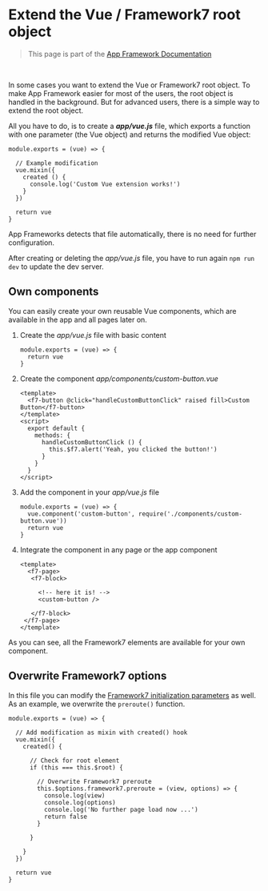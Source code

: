 # Extend the Vue / Framework7 root object

> This page is part of the [App Framework Documentation](../DOCUMENTATION.md)

<br />

In some cases you want to extend the Vue or Framework7 root object. To make App Framework easier for most of the users, the root object is handled in the background. But for advanced users, there is a simple way to extend the root object.

All you have to do, is to create a ***app/vue.js*** file, which exports a function with one parameter (the Vue object) and returns the modified Vue object:

```
module.exports = (vue) => {

  // Example modification
  vue.mixin({
    created () {
      console.log('Custom Vue extension works!')
    }
  })

  return vue
}
```

App Frameworks detects that file automatically, there is no need for further configuration.

After creating or deleting the *app/vue.js* file, you have to run again `npm run dev` to update the dev server.

## Own components

You can easily create your own reusable Vue components, which are available in the app and all pages later on.

1. Create the *app/vue.js* file with basic content
   ```
   module.exports = (vue) => {
     return vue
   }

   ```
2. Create the component *app/components/custom-button.vue*
   ```
   <template>
     <f7-button @click="handleCustomButtonClick" raised fill>Custom Button</f7-button>
   </template>
   <script>
     export default {
       methods: {
         handleCustomButtonClick () {
           this.$f7.alert('Yeah, you clicked the button!')
         }
       }
     }
   </script>
   ```
3. Add the component in your *app/vue.js* file
   ```
   module.exports = (vue) => {
     vue.component('custom-button', require('./components/custom-button.vue'))
     return vue
   }
   ```
4. Integrate the component in any page or the app component
   ```
   <template>
     <f7-page>
      <f7-block>

        <!-- here it is! -->
        <custom-button />

      </f7-block>
    </f7-page>
   </template>
   ```

As you can see, all the Framework7 elements are available for your own component.

## Overwrite Framework7 options

In this file you can modify the [Framework7 initialization parameters](http://framework7.io/docs/init-app.html) as well. As an example, we overwrite the `preroute()` function.

```
module.exports = (vue) => {

  // Add modification as mixin with created() hook
  vue.mixin({
    created() {

      // Check for root element
      if (this === this.$root) {

        // Overwrite Framework7 preroute
        this.$options.framework7.preroute = (view, options) => {
          console.log(view)
          console.log(options)
          console.log('No further page load now ...')
          return false
        }

      }

    }
  })

  return vue
}
```

